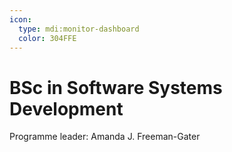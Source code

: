 ```yaml
---
icon:
  type: mdi:monitor-dashboard
  color: 304FFE
---
```


# BSc in Software Systems Development

Programme leader: Amanda J. Freeman-Gater
